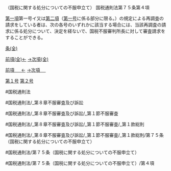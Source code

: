 （国税に関する処分についての不服申立て）
国税通則法第７５条第４項

[第一項](国税通則法＿＿＿＿＿第７５条第１項)第一号イ又は[第二項](国税通則法＿＿＿＿＿第７５条第２項)（[第一号](国税通則法＿＿＿＿＿第７５条第４項第１号)に係る部分に限る。）の規定による再調査の請求をしている者は、次の各号のいずれかに該当する場合には、当該再調査の請求に係る処分について、決定を経ないで、国税不服審判所長に対して審査請求をすることができる。

[条(全)](国税通則法＿＿＿＿＿第７５条_.md)

[前項(全)←](国税通則法＿＿＿＿＿第７５条第３項_.md)    [→次項(全)](国税通則法＿＿＿＿＿第７５条第５項_.md)

[前項 　 ←](国税通則法＿＿＿＿＿第７５条第３項.md)    [→次項 　 ](国税通則法＿＿＿＿＿第７５条第５項.md)

[第１号](国税通則法＿＿＿＿＿第７５条第４項第１号.md)  [第２号](国税通則法＿＿＿＿＿第７５条第４項第２号.md)  

#国税通則法

#国税通則法/_第８章不服審査及び訴訟

#国税通則法/_第８章不服審査及び訴訟/_第１節不服審査

#国税通則法/_第８章不服審査及び訴訟/_第１節不服審査/_第１款総則

#国税通則法/_第８章不服審査及び訴訟/_第１節不服審査/_第１款総則/第７５条（国税に関する処分についての不服申立て）

#国税通則法/第７５条（国税に関する処分についての不服申立て）

#国税通則法/第７５条（国税に関する処分についての不服申立て）/第４項

